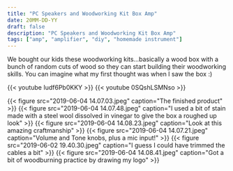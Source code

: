 ```yaml
---
title: "PC Speakers and Woodworking Kit Box Amp"
date: 20MM-DD-YY
draft: false
description: "PC Speakers and Woodworking Kit Box Amp"
tags: ["amp", "amplifier", "diy", "homemade instrument"]
---
```

We bought our kids these woodworking kits…basically a wood box with a bunch of random cuts of wood so they can start building their woodworking skills. You can imagine what my first thought was when I saw the box :)

{{< youtube Iudf6Pb0KKY >}}
{{< youtube 0SQshLSMNso >}}

{{< figure src="2019-06-04 14.07.03.jpeg" caption="The finished product" >}}
{{< figure src="2019-06-04 14.07.48.jpeg" caption="I used a bit of stain made with a steel wool dissolved in vinegar to give the box a roughed up look" >}}
{{< figure src="2019-06-04 14.08.23.jpeg" caption="Look at this amazing craftmanship" >}}
{{< figure src="2019-06-04 14.07.21.jpeg" caption="Volume and Tone knobs, plus a mic input!" >}}
{{< figure src="2019-06-02 19.40.30.jpeg" caption="I guess I could have trimmed the cables a bit" >}}
{{< figure src="2019-06-04 14.08.41.jpeg" caption="Got a bit of woodburning practice by drawing my logo" >}}
